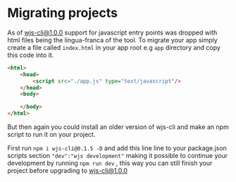 # Migrating projects

As of wjs-cli@1.0.0 support for javascript entry points was dropped with html files being the lingua-franca of the tool. To migrate your app simply create a file called `index.html` in your app root e.g `app` directory and copy this code into it.

```html
<html>
    <head>
        <script src="./app.js" type="text/javascript"/>
    </head>
    <body>

    </body>
</html>
```

But then again you could install an older version of wjs-cli and make an npm script to run it on your project.

First run `npm i wjs-cli@0.1.5 -D` and add this line line to your package.json scripts section `"dev":"wjs development"` making it possible to continue your development by running `npm run dev` , this way you can still finish your project before upgrading to wjs-cli@1.0.0